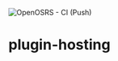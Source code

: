 ![OpenOSRS - CI (Push)](https://github.com/open-osrs/plugins/workflows/OpenOSRS%20-%20CI%20(Push)/badge.svg?branch=master)

# plugin-hosting

